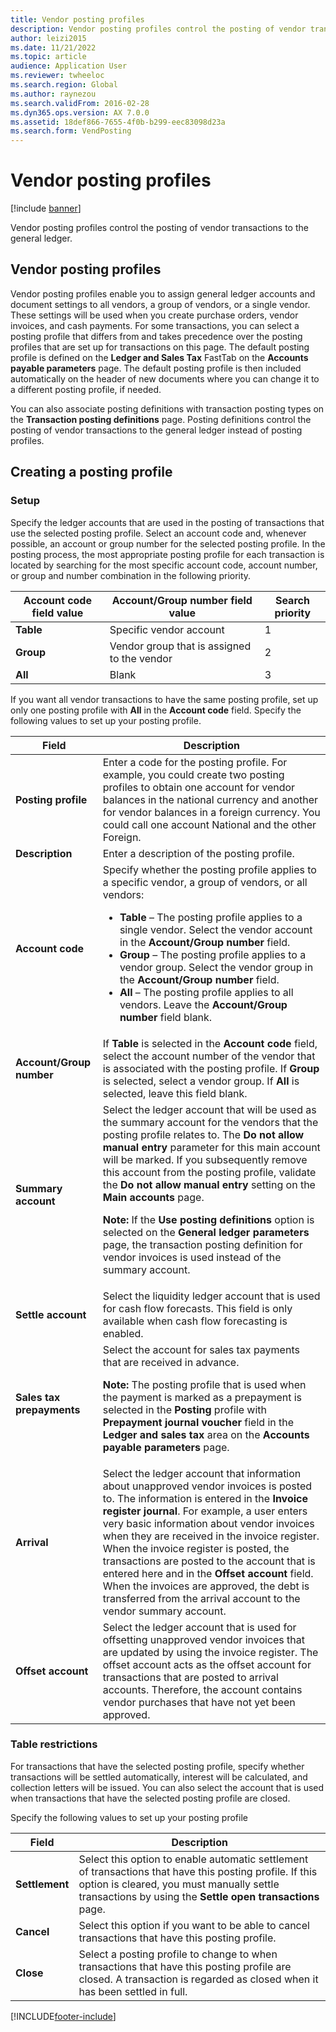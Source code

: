 ```yaml
---
title: Vendor posting profiles
description: Vendor posting profiles control the posting of vendor transactions to the general ledger.
author: leizi2015
ms.date: 11/21/2022
ms.topic: article
audience: Application User
ms.reviewer: twheeloc
ms.search.region: Global
ms.author: raynezou
ms.search.validFrom: 2016-02-28
ms.dyn365.ops.version: AX 7.0.0
ms.assetid: 18def866-7655-4f0b-b299-eec83098d23a
ms.search.form: VendPosting
---
```


# Vendor posting profiles

[!include [banner](../includes/banner.md)]

Vendor posting profiles control the posting of vendor transactions to the general ledger.

## Vendor posting profiles

Vendor posting profiles enable you to assign general ledger accounts and document settings to all vendors, a group of vendors, or a single vendor. These settings will be used when you create purchase orders, vendor invoices, and cash payments. For some transactions, you can select a posting profile that differs from and takes precedence over the posting profiles that are set up for transactions on this page. The default posting profile is defined on the **Ledger and Sales Tax** FastTab on the **Accounts payable parameters** page. The default posting profile is then included automatically on the header of new documents where you can change it to a different posting profile, if needed.

You can also associate posting definitions with transaction posting types on the **Transaction posting definitions** page. Posting definitions control the posting of vendor transactions to the general ledger instead of posting profiles.

## Creating a posting profile
### **Setup**

Specify the ledger accounts that are used in the posting of transactions that use the selected posting profile. Select an account code and, whenever possible, an account or group number for the selected posting profile. In the posting process, the most appropriate posting profile for each transaction is located by searching for the most specific account code, account number, or group and number combination in the following priority.

| **Account code** field value | **Account/Group number** field value        | Search priority |
|------------------------------|---------------------------------------------|-----------------|
| **Table**                    | Specific vendor account                     | 1               |
| **Group**                    | Vendor group that is assigned to the vendor | 2               |
| **All**                      | Blank                                       | 3               |

If you want all vendor transactions to have the same posting profile, set up only one posting profile with **All** in the **Account code** field. Specify the following values to set up your posting profile.

<table>
<thead>
<tr class="header">
<th>Field</th>
<th>Description</th>
</tr>
</thead>
<tbody>
<tr class="odd">
<td><strong>Posting profile</strong></td>
<td>Enter a code for the posting profile. For example, you could create two posting profiles to obtain one account for vendor balances in the national currency and another for vendor balances in a foreign currency. You could call one account National and the other Foreign.</td>
</tr>
<tr class="even">
<td><strong>Description</strong></td>
<td>Enter a description of the posting profile.</td>
</tr>
<tr class="odd">
<td><strong>Account code</strong></td>
<td>Specify whether the posting profile applies to a specific vendor, a group of vendors, or all vendors:
<ul>
<li><strong>Table</strong> – The posting profile applies to a single vendor. Select the vendor account in the <strong>Account/Group number</strong> field.</li>
<li><strong>Group</strong> – The posting profile applies to a vendor group. Select the vendor group in the <strong>Account/Group number</strong> field.</li>
<li><strong>All</strong> – The posting profile applies to all vendors. Leave the <strong>Account/Group number</strong> field blank.</li>
</ul></td>
</tr>
<tr class="even">
<td><strong>Account/Group number</strong></td>
<td>If <strong>Table</strong> is selected in the <strong>Account code</strong> field, select the account number of the vendor that is associated with the posting profile. If <strong>Group</strong> is selected, select a vendor group. If <strong>All</strong> is selected, leave this field blank.</td>
</tr>
<tr class="odd">
<td><strong>Summary account</strong></td>
<td>Select the ledger account that will be used as the summary account for the vendors that the posting profile relates to. The <strong>Do not allow manual entry</strong> parameter for this main account will be marked. If you subsequently remove this account from the posting profile, validate the <strong>Do not allow manual entry</strong> setting on the <strong>Main accounts</strong> page. 
<p><strong>Note:</strong> If the <strong>Use posting definitions</strong> option is selected on the <strong>General ledger parameters</strong> page, the transaction posting definition for vendor invoices is used instead of the summary account.</p>
</td>
</tr>
<tr class="even">
<td><strong>Settle account</strong></td>
<td>Select the liquidity ledger account that is used for cash flow forecasts. This field is only available when cash flow forecasting is enabled.</td>
</tr>
<tr class="odd">
<td><strong>Sales tax prepayments</strong></td>
<td>Select the account for sales tax payments that are received in advance.
<p><strong>Note:</strong> The posting profile that is used when the payment is marked as a prepayment is selected in the <strong>Posting</strong> profile with <strong>Prepayment journal voucher</strong> field in the <strong>Ledger and sales tax</strong> area on the <strong>Accounts payable parameters</strong> page.</p>
</td>
</tr>
<tr class="even">
<td><strong>Arrival</strong></td>
<td>Select the ledger account that information about unapproved vendor invoices is posted to. The information is entered in the <strong>Invoice register journal</strong>. For example, a user enters very basic information about vendor invoices when they are received in the invoice register. When the invoice register is posted, the transactions are posted to the account that is entered here and in the <strong>Offset account</strong> field. When the invoices are approved, the debt is transferred from the arrival account to the vendor summary account.</td>
</tr>
<tr class="odd">
<td><strong>Offset account</strong></td>
<td>Select the ledger account that is used for offsetting unapproved vendor invoices that are updated by using the invoice register. The offset account acts as the offset account for transactions that are posted to arrival accounts. Therefore, the account contains vendor purchases that have not yet been approved.</td>
</tr>
</tbody>
</table>


### **Table restrictions**

For transactions that have the selected posting profile, specify whether transactions will be settled automatically, interest will be calculated, and collection letters will be issued. You can also select the account that is used when transactions that have the selected posting profile are closed.

Specify the following values to set up your posting profile

| Field          | Description             |
|----------------|--------------------------------------------------------------------------|
| **Settlement** | Select this option to enable automatic settlement of transactions that have this posting profile. If this option is cleared, you must manually settle transactions by using the **Settle open transactions** page. |
| **Cancel**     | Select this option if you want to be able to cancel transactions that have this posting profile.                              |
| **Close**      | Select a posting profile to change to when transactions that have this posting profile are closed. A transaction is regarded as closed when it has been settled in full.                                       |


[!INCLUDE[footer-include](../../includes/footer-banner.md)]
